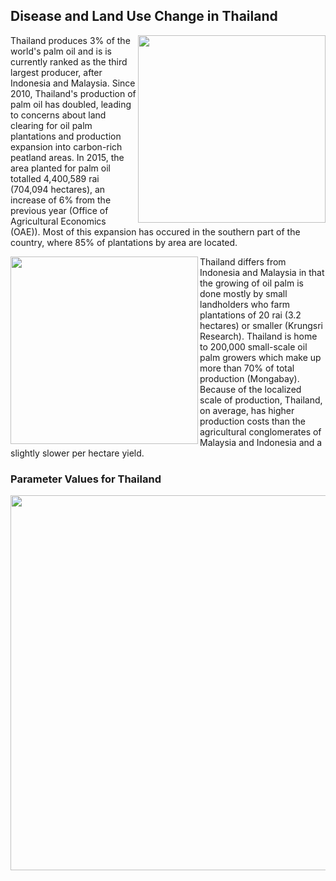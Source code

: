 ## Disease and Land Use Change in Thailand
<img align = "right" src="thailand.png" width="300" />

Thailand produces 3% of the world's palm oil and is is currently ranked as the third largest producer, after Indonesia and Malaysia. Since 2010, Thailand's production of palm oil has doubled, leading to concerns about land clearing for oil palm plantations and production expansion into carbon-rich peatland areas. In 2015, the area planted for palm oil totalled 4,400,589 rai (704,094 hectares), an increase of 6% from the previous year (Office of Agricultural Economics (OAE)). Most of this expansion has occured in the southern part of the country, where 85% of plantations by area are located.

<div style="text-align:center">
<img src="thailandprod.png" 
align = "left"
width="300"/>
</div>

Thailand differs from Indonesia and Malaysia in that the growing of oil palm is done mostly by small landholders who farm plantations of 20 rai (3.2 hectares) or smaller (Krungsri Research). Thailand is home to 200,000 small-scale oil palm growers which make up more than 70% of total production (Mongabay). Because of the localized scale of production, Thailand, on average, has higher production costs than the agricultural conglomerates of Malaysia and Indonesia and a slightly slower per hectare yield. 


### Parameter Values for Thailand

<div style="text-align:center">
<img src="thaiparam.png" 
align = "left"
width="600"/>
</div>

